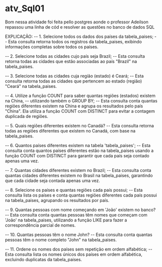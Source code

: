 # atv_Sql01
Bom nessa atividade foi feita pello postgres aonde o professor Adeilson repassou uma linha de cód e resolver as questões no banco de dados SQL 

EXPLICAÇÃO:
-- 1. Selecione todos os dados dos países da tabela_paises;
-- Esta consulta retorna todos os registros da tabela_paises, exibindo informações completas sobre todos os países.

-- 2. Selecione todas as cidades cujo país seja Brazil;
-- Esta consulta retorna todas as cidades que estão associadas ao país "Brazil" na tabela_paises.

-- 3. Selecione todas as cidades cuja região (estado) é Ceará;
-- Esta consulta retorna todas as cidades que pertencem ao estado (região) "Ceará" na tabela_paises.

-- 4. Utilize a função COUNT para saber quantas regiões (estados) existem na China,
-- utilizando também o GROUP BY;
-- Esta consulta conta quantas regiões diferentes existem na China e agrupa os resultados pelo país "China". Ela utiliza a função COUNT com DISTINCT para evitar a contagem duplicada de regiões.

-- 5. Quais regiões diferentes existem no Canadá?
-- Esta consulta retorna todas as regiões diferentes que existem no Canadá, com base na tabela_paises.

-- 6. Quantos países diferentes existem na tabela 'tabela_paises';
-- Esta consulta conta quantos países diferentes estão na tabela_paises usando a função COUNT com DISTINCT para garantir que cada país seja contado apenas uma vez.

-- 7. Quantas cidades diferentes existem no Brazil;
-- Esta consulta conta quantas cidades diferentes existem no Brasil na tabela_paises, garantindo que cada cidade seja contada apenas uma vez.

-- 8. Selecione os países e quantas regiões cada país possui;
-- Esta consulta lista os países e conta quantas regiões diferentes cada país possui na tabela_paises, agrupando os resultados por país.

-- 9. Quantas pessoas com nome começando em 'João' existem no banco?
-- Esta consulta conta quantas pessoas têm nomes que começam com 'João' na tabela_paises, utilizando a função LIKE para fazer a correspondência parcial de nomes.

-- 10. Quantas pessoas têm o nome John?
-- Esta consulta conta quantas pessoas têm o nome completo "John" na tabela_paises.

-- 11. Ordene os nomes dos países sem repetição em ordem alfabética;
-- Esta consulta lista os nomes únicos dos países em ordem alfabética, excluindo duplicatas da tabela_paises.


